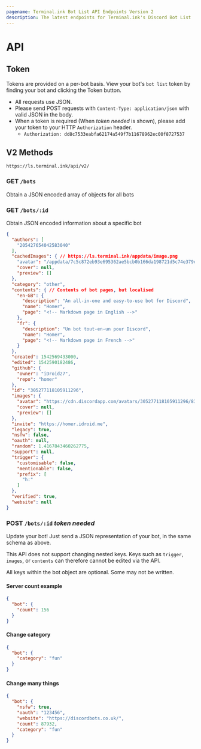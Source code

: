 ```yaml
---
pagename: Terminal.ink Bot List API Endpoints Version 2
description: The latest endpoints for Terminal.ink's Discord Bot List
---
```


# API

## Token

Tokens are provided on a per-bot basis. View your bot's `bot list` token by finding your bot and clicking the Token button.

- All requests use JSON.
- Please send POST requests with `Content-Type: application/json` with valid JSON in the body.
- When a token is required (When _token needed_ is shown), please add your token to your HTTP `Authorization` header.
	- `Authorization: dd8c7533eabfa62174a549f7b11678962ec00f8727537`

## V2 Methods
`https://ls.terminal.ink/api/v2/`

### GET `/bots`  
Obtain a JSON encoded array of objects for all bots

### GET `/bots/:id`
Obtain JSON encoded information about a specific bot

```json
{
  "authors": [
    "205427654042583040"
  ],
  "cachedImages": { // https://ls.terminal.ink/appdata/image.png
    "avatar": "/appdata/7c5c872eb93e695362ae5bcb0b166da198721d5c74e379e1529d776f73464377.png",
    "cover": null,
    "preview": []
  },
  "category": "other",
  "contents": { // Contents of bot pages, but localised
    "en-GB": {
      "description": "An all-in-one and easy-to-use bot for Discord",
      "name": "Homer",
      "page": "<!-- Markdown page in English -->"
    },
    "fr": {
      "description": "Un bot tout-en-un pour Discord",
      "name": "Homer",
      "page": "<!-- Markdown page in French -->"
    }
  },
  "created": 1542569433000,
  "edited": 1542590182486,
  "github": {
    "owner": "iDroid27",
    "repo": "homer"
  },
  "id": "305277118105911296",
  "images": {
    "avatar": "https://cdn.discordapp.com/avatars/305277118105911296/83edde7cf67d195b5828b731fb9ff9a4.png",
    "cover": null,
    "preview": []
  },
  "invite": "https://homer.idroid.me",
  "legacy": true,
  "nsfw": false,
  "oauth": null,
  "random": 1.4167843460262775,
  "support": null,
  "trigger": {
    "customisable": false,
    "mentionable": false,
    "prefix": [
      "h:"
    ]
  },
  "verified": true,
  "website": null
}
```

### POST `/bots/:id` _token needed_
Update your bot!
Just send a JSON representation of your bot, in the same schema as above.

This API does not support changing nested keys. Keys such as `trigger`, `images`, or `contents` can therefore cannot be edited via the API.

All keys within the bot object are optional. Some may not be written.

#### Server count example
```json
{
  "bot": {
    "count": 156
  }
}
```

#### Change category
```json
{
  "bot": {
    "category": "fun"
  }
}
```

#### Change many things
```json
{
  "bot": {
    "nsfw": true,
    "oauth": "123456",
    "website": "https://discordbots.co.uk/",
    "count": 87932,
    "category": "fun"
  }
}
```

<!-- https://github.com/Terminal/ls.terminal.ink/blob/bc2156fd29ab27234ab8ffaa9d0681e308fe21d2/src/markdown/v1.md -->

